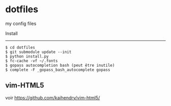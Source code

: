 dotfiles
========

my config files 

Install
*******

```
$ cd dotfiles
$ git submodule update --init
$ python install.py
$ fc-cache -vf ~/.fonts
$ gopass autocompletion bash (peut être inutile)
$ complete -F _gopass_bash_autocomplete gopass

```

vim-HTML5
----------

voir https://github.com/kaihendry/vim-html5/
